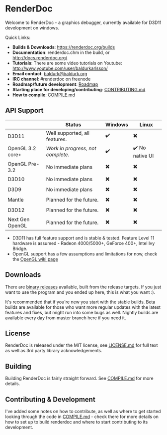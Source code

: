 RenderDoc
==============

Welcome to RenderDoc - a graphics debugger, currently available for D3D11 development on windows. 

Quick Links:

* **Builds & Downloads**: https://renderdoc.org/builds
* **Documentation**: renderdoc.chm in the build, or http://docs.renderdoc.org/
* **Tutorials**: There are some video tutorials on Youtube: http://www.youtube.com/user/baldurkarlsson/
* **Email contact**: baldurk@baldurk.org
* **IRC channel**: #renderdoc on freenode
* **Roadmap/future development**: [Roadmap](https://github.com/baldurk/renderdoc/wiki/Roadmap)
* **Starting place for developing/contributing**: [CONTRIBUTING.md](CONTRIBUTING.md)
* **How to compile**: [COMPILE.md](COMPILE.md)

API Support
--------------

|                  | Status                            | Windows                  | Linux                           |
| ---------------- | --------------------------------- | ------------------------ | ------------------------------- |
| D3D11            | Well supported, all features.     | :heavy_check_mark:       | :heavy_multiplication_x:        |
| OpenGL 3.2 core+ | *Work in progress, not complete.* | :heavy_check_mark:       | :heavy_check_mark: No native UI |
| OpenGL Pre-3.2   | No immediate plans                | :heavy_multiplication_x: | :heavy_multiplication_x:        |
| D3D10            | No immediate plans                | :heavy_multiplication_x: | :heavy_multiplication_x:        |
| D3D9             | No immediate plans                | :heavy_multiplication_x: | :heavy_multiplication_x:        |
| Mantle           | Planned for the future.           | :heavy_multiplication_x: | :heavy_multiplication_x:        |
| D3D12            | Planned for the future.           | :heavy_multiplication_x: | :heavy_multiplication_x:        |
| Next Gen OpenGL  | Planned for the future.           | :heavy_multiplication_x: | :heavy_multiplication_x:        |

* D3D11 has full feature support and is stable & tested. Feature Level 11 hardware is assumed - Radeon 4000/5000+, GeForce 400+, Intel Ivy Bridge.
* OpenGL support has a few assumptions and limitations for now, check the [OpenGL wiki page](https://github.com/baldurk/renderdoc/wiki/OpenGL)

Downloads
--------------

There are [binary releases](https://renderdoc.org/builds) available, built from the release targets. If you just want to use the program and you ended up here, this is what you want :).

It's recommended that if you're new you start with the stable builds. Beta builds are available for those who want more regular updates with the latest features and fixes, but might run into some bugs as well. Nightly builds are available every day from master branch here if you need it.

License
--------------

RenderDoc is released under the MIT license, see [LICENSE.md](LICENSE.md) for full text as well as 3rd party library acknowledgements.

Building
--------------

Building RenderDoc is fairly straight forward. See [COMPILE.md](COMPILE.md) for more details.

Contributing & Development
--------------

I've added some notes on how to contribute, as well as where to get started looking through the code in [COMPILE.md](COMPILE.md) - check there for more details on how to set up to build renderdoc and where to start contributing to its development.

